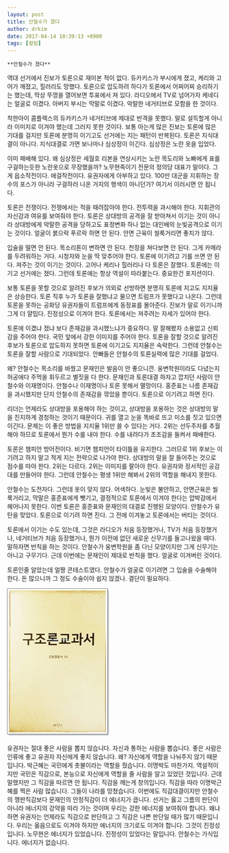```yaml
---
layout: post
title: 안철수가 졌다
author: drkim
date: 2017-04-14 10:39:13 +0900
tags: [컬럼]
---
```

 


    **안철수가 졌다**

  


역대 선거에서 진보가 토론으로 재미본 적이 없다. 듀카키스가 부시에게 졌고, 케리와 고어가 깨졌고, 힐러리도 망했다. 토론으로 압도하려 하다가 토론에서 어찌어찌 승리하기는 했는데, 막상 뚜껑을 열어보면 투표에서 져 있다. 라디오에서 TV로 넘어가자 케네디는 얼굴로 이겼다. 아버지 부시는 막말로 이겼다. 악랄한 네거티브로 모함을 한 것이다.

  


착한아이 콤플렉스의 듀카키스가 네거티브에 제대로 반격을 못했다. 말로 설득할게 아니라 이미지로 이겨야 했는데 그러지 못한 것이다. 보통 아는게 많은 진보는 토론에 많은 기대를 걸지만 토론에 분명히 이기고도 선거에는 지는 패턴이 반복된다. 토론은 지식대결이 아니다. 지식대결로 가면 보나마나 심상정이 이긴다. 심상정은 노란 옷을 입었다. 

  


이미 패배해 있다. 왜 심상정은 세월호 리본을 연상시키는 노란 목도리와 노빠에게 표를 구걸하는듯한 노란옷으로 무장했을까? 노무현죽이기 전문의 정의당 대표가 말이다. 그게 읍소작전이다. 애걸작전이다. 유권자에게 아부하고 있다. 100만 대군을 지휘하는 장수의 포스가 아니라 구걸하러 나온 거지의 행색이 아니던가? 여기서 이러시면 안 됩니다. 

  


토론은 전쟁이다. 전쟁에서는 적을 때려잡아야 한다. 전투력을 과시해야 한다. 지휘관의 자신감과 여유를 보여줘야 한다. 토론은 상대방의 공격을 잘 받아쳐서 이기는 것이 아니라 상대방에게 악랄한 공격을 당하고도 표정변화 하나 없는 대인배의 눈빛공격으로 이기는 것이다. 얼굴이 붉으락 푸르락 하면 안 된다. 안면 근육이 씰룩거리면 좋지가 않다. 

  


입술을 떨면 안 된다. 목소리톤이 변하면 안 된다. 천장을 쳐다보면 안 된다. 그게 카메라를 두려워하는 거다. 시청자와 눈을 딱 맞추어야 한다. 토론에 이기려고 기를 쓰면 안 된다. 져주는 것이 이기는 것이다. 고어나 케리나 힐러리나 다 토론은 잘했다. 토론에는 이기고 선거에는 졌다. 그런데 토론에는 항상 역설이 따라붙는다. 중요한건 포지션이다. 

  


보통 토론을 못할 것으로 알려진 후보가 의외로 선방하면 분명히 토론에 지고도 지지율은 상승한다. 토론 직후 누가 토론을 잘했냐고 물으면 트럼프가 못했다고 나온다. 그런데 토론을 못하는 공화당 유권자들이 트럼프에게 동정표를 몰아준다. 진보가 말로 이기니까 그게 더 얄밉다. 진정성으로 이겨야 한다. 토론에서는 져주려는 자세가 있어야 한다. 

  


토론에 이겼냐 졌냐 보다 존재감을 과시했느냐가 중요하다. 말 잘해봤자 소용없고 신뢰감을 주어야 한다. 국민 앞에서 강한 이미지를 주어야 한다. 토론을 잘할 것으로 알려진 후보가 토론으로 압도하지 못하면 토론에 이기고도 지지율은 속락한다. 그런데 안철수는 토론을 잘할 사람으로 기대되었다. 안빠들은 안철수의 토론실력에 많은 기대를 걸었다.

  


왜? 안철수는 목소리를 바꿨고 문재인은 발음이 안 좋으니깐. 웅변학원이라도 다녔는지 허공에다 주먹을 휘두르고 별짓을 다 한다. 문재인과 토론대결 하자고 깝치던 사람이 안철수와 이재명이다. 안철수나 이재명이나 토론 못해서 멸망이다. 홍준표는 나름 존재감을 과시했지만 단지 안철수의 존재감을 깎았을 뿐이다. 토론으로 이기려고 하면 진다. 

  


리더는 언제라도 상대방을 포용해야 하는 것이고, 상대방을 포용하는 것은 상대방의 말을 진지하게 경청하는 것이기 때문이다. 귀를 열고 눈을 똑바로 뜨고 미소를 짓고 있으면 이긴다. 문제는 이 좋은 방법을 지지율 1위만 쓸 수 있다는 거다. 2위는 선두주자를 추월해야 하므로 토론에서 뭔가 수를 내야 한다. 수를 내려다가 초조감을 들켜서 패배한다. 

  


토론은 챔피언 방어전이다. 비기면 챔피언이 타이틀을 유지한다. 그러므로 1위 후보는 이기려고 하지 말고 적게 지는 전략으로 나가야 한다. 상대방의 말을 잘 들어주는 것으로 점수를 따야 한다. 2위는 다르다. 2위는 이미지를 팔아야 한다. 유권자와 정서적인 공감대를 만들어야 한다. 그런데 안철수는 평생 1위만 해봐서 2위의 역할을 해내지 못한다. 

  


안철수는 도전자다. 그런데 옷이 맞지 않다. 어색하다. 눈빛은 불안하고, 안면근육은 씰룩거리고, 막말은 홍준표에게 뺏기고, 결정적으로 토론에서 이겨야 한다는 압박감에서 헤어나지 못한다. 이번 토론은 홍준표와 문재인의 대결로 진행된 모양이다. 안철수가 유탄을 맞았다. 토론으로 이기려 하면 진다. 그 전에 이겨놓고 토론에서는 버티는 것이다. 

  


토론에서 이기는 수도 있는데, 그것은 라디오가 처음 등장했거나, TV가 처음 등장했거나, 네거티브가 처음 등장했거나, 뭔가 이전에 없던 새로운 신무기를 들고나왔을 때다. 말하자면 반칙을 하는 것이다. 안철수가 웅변학원을 좀 다닌 모양이지만 그게 신무기는 아니고 구무기다. 근데 이번에는 문재인이 제대로 반칙을 했다. 얼굴로 이겨버린 것이다. 

  


토론인줄 알았는데 얼짱 콘테스트였다. 안철수가 얼굴로 이기려면 그 입술을 수술해야 한다. 돈 많으니까 그 정도 수술이야 쉽지 않겠나. 결단이 필요하다.

  


  



![](/files/attach/images/199/215/832/20170108_234810.jpg)   


  


유권자는 절대 좋은 사람을 뽑지 않습니다. 자신과 통하는 사람을 뽑습니다. 좋은 사람은 인류에 좋고 유권자 자신에게 좋지 않습니다. 왜? 자신에게 역할을 나눠주지 않기 때문입니다. 박근혜는 국민에게 촛불이라는 역할을 줬습니다. 이명박도 마찬가지. 역설적이지만 국민은 직감으로, 본능으로 자신에게 역할을 줄 사람을 알고 있었던 것입니다. 근데 말했지만 그 직감을 따르면 안 됩니다. 직감을 깨는게 창의입니다. 직감을 따라 이명박근혜를 찍은 사람 많습니다. 그들이 나라를 망쳤습니다. 이번에도 직감대결이지만 안철수의 깽판직감보다 문재인의 안정직감이 더 에너지가 큽니다. 선거는 옳고 그름의 판단이 아니라 에너지의 강약을 따라 가는 것이며 우리는 강한 에너지를 보여줘야 합니다. 왜냐하면 유권자는 언제라도 직감으로 판단하고 그 직감은 나쁜 판단일 때가 많기 때문입니다. 우리는 옳음으로도 이겨야 하지만 에너지의 크기로도 이겨야 합니다. 그것이 진정성입니다. 노무현은 에너지가 있었습니다. 진정성이 있었다는 말입니다. 안철수는 가식입니다. 에너지가 없습니다.